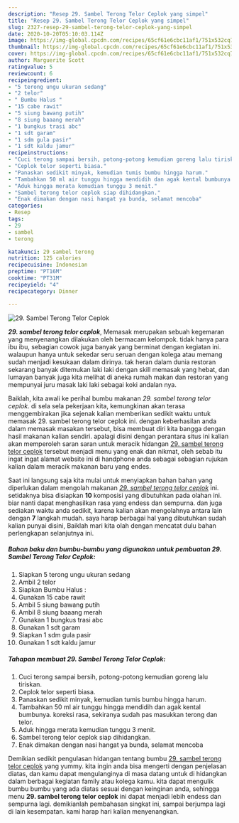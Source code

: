 ```yaml
---
description: "Resep 29. Sambel Terong Telor Ceplok yang simpel"
title: "Resep 29. Sambel Terong Telor Ceplok yang simpel"
slug: 2327-resep-29-sambel-terong-telor-ceplok-yang-simpel
date: 2020-10-20T05:10:03.114Z
image: https://img-global.cpcdn.com/recipes/65cf61e6cbc11af1/751x532cq70/29-sambel-terong-telor-ceplok-foto-resep-utama.jpg
thumbnail: https://img-global.cpcdn.com/recipes/65cf61e6cbc11af1/751x532cq70/29-sambel-terong-telor-ceplok-foto-resep-utama.jpg
cover: https://img-global.cpcdn.com/recipes/65cf61e6cbc11af1/751x532cq70/29-sambel-terong-telor-ceplok-foto-resep-utama.jpg
author: Marguerite Scott
ratingvalue: 5
reviewcount: 6
recipeingredient:
- "5 terong ungu ukuran sedang"
- "2 telor"
- " Bumbu Halus "
- "15 cabe rawit"
- "5 siung bawang putih"
- "8 siung baaang merah"
- "1 bungkus trasi abc"
- "1 sdt garam"
- "1 sdm gula pasir"
- "1 sdt kaldu jamur"
recipeinstructions:
- "Cuci terong sampai bersih, potong-potong kemudian goreng lalu tiriskan."
- "Ceplok telor seperti biasa."
- "Panaskan sedikit minyak, kemudian tumis bumbu hingga harum."
- "Tambahkan 50 ml air tunggu hingga mendidih dan agak kental bumbunya. koreksi rasa, sekiranya sudah pas masukkan terong dan telor."
- "Aduk hingga merata kemudian tunggu 3 menit."
- "Sambel terong telor ceplok siap dihidangkan."
- "Enak dimakan dengan nasi hangat ya bunda, selamat mencoba"
categories:
- Resep
tags:
- 29
- sambel
- terong

katakunci: 29 sambel terong 
nutrition: 125 calories
recipecuisine: Indonesian
preptime: "PT16M"
cooktime: "PT31M"
recipeyield: "4"
recipecategory: Dinner

---
```



![29. Sambel Terong Telor Ceplok](https://img-global.cpcdn.com/recipes/65cf61e6cbc11af1/751x532cq70/29-sambel-terong-telor-ceplok-foto-resep-utama.jpg)

<b><i>29. sambel terong telor ceplok</i></b>, Memasak merupakan sebuah kegemaran yang menyenangkan dilakukan oleh bermacam kelompok. tidak hanya para ibu ibu, sebagian cowok juga banyak yang berminat dengan kegiatan ini. walaupun hanya untuk sekedar seru seruan dengan kolega atau memang sudah menjadi kesukaan dalam dirinya. tak heran dalam dunia restoran sekarang banyak ditemukan laki laki dengan skill memasak yang hebat, dan lumayan banyak juga kita melihat di aneka rumah makan dan restoran yang mempunyai juru masak laki laki sebagai koki andalan nya.



Baiklah, kita awali ke perihal bumbu makanan <i>29. sambel terong telor ceplok</i>. di sela sela pekerjaan kita, kemungkinan akan terasa menggembirakan jika sejenak kalian memberikan sedikit waktu untuk memasak 29. sambel terong telor ceplok ini. dengan keberhasilan anda dalam memasak masakan tersebut, bisa membuat diri kita bangga dengan hasil makanan kalian sendiri. apalagi disini dengan perantara situs ini kalian akan memperoleh saran saran untuk meracik hidangan <u>29. sambel terong telor ceplok</u> tersebut menjadi menu yang enak dan nikmat, oleh sebab itu ingat ingat alamat website ini di handphone anda sebagai sebagian rujukan kalian dalam meracik makanan baru yang endes.


Saat ini langsung saja kita mulai untuk menyiapkan bahan bahan yang diperlukan dalam mengolah makanan <u><i>29. sambel terong telor ceplok</i></u> ini. setidaknya bisa disiapkan <b>10</b> komposisi yang dibutuhkan pada olahan ini. biar nanti dapat menghasilkan rasa yang endess dan sempurna. dan juga sediakan waktu anda sedikit, karena kalian akan mengolahnya antara lain dengan <b>7</b> langkah mudah. saya harap berbagai hal yang dibutuhkan sudah kalian punyai disini, Baiklah mari kita olah dengan mencatat dulu bahan perlengkapan selanjutnya ini.

<!--inarticleads1-->

##### Bahan baku dan bumbu-bumbu yang digunakan untuk pembuatan 29. Sambel Terong Telor Ceplok:

1. Siapkan 5 terong ungu ukuran sedang
1. Ambil 2 telor
1. Siapkan  Bumbu Halus :
1. Gunakan 15 cabe rawit
1. Ambil 5 siung bawang putih
1. Ambil 8 siung baaang merah
1. Gunakan 1 bungkus trasi abc
1. Gunakan 1 sdt garam
1. Siapkan 1 sdm gula pasir
1. Gunakan 1 sdt kaldu jamur




<!--inarticleads2-->

##### Tahapan membuat 29. Sambel Terong Telor Ceplok:

1. Cuci terong sampai bersih, potong-potong kemudian goreng lalu tiriskan.
1. Ceplok telor seperti biasa.
1. Panaskan sedikit minyak, kemudian tumis bumbu hingga harum.
1. Tambahkan 50 ml air tunggu hingga mendidih dan agak kental bumbunya. koreksi rasa, sekiranya sudah pas masukkan terong dan telor.
1. Aduk hingga merata kemudian tunggu 3 menit.
1. Sambel terong telor ceplok siap dihidangkan.
1. Enak dimakan dengan nasi hangat ya bunda, selamat mencoba




Demikian sedikit pengulasan hidangan tentang bumbu <u>29. sambel terong telor ceplok</u> yang yummy. kita ingin anda bisa mengerti dengan penjelasan diatas, dan kamu dapat mengulanginya di masa datang untuk di hidangkan dalam berbagai kegiatan family atau kolega kamu. kita dapat mengulik bumbu bumbu yang ada diatas sesuai dengan keinginan anda, sehingga menu <b>29. sambel terong telor ceplok</b> ini dapat menjadi lebih endess dan sempurna lagi. demikianlah pembahasan singkat ini, sampai berjumpa lagi di lain kesempatan. kami harap hari kalian menyenangkan.
